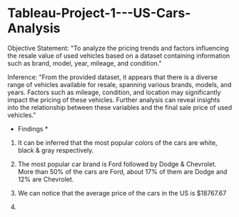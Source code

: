 # Tableau-Project-1---US-Cars-Analysis

Objective Statement:
"To analyze the pricing trends and factors influencing the resale value of used vehicles based on a dataset containing information such as brand, model, year, mileage, and condition."

Inference:
"From the provided dataset, it appears that there is a diverse range of vehicles available for resale, spanning various brands, models, and years. Factors such as mileage, condition, and location may significantly impact the pricing of these vehicles. Further analysis can reveal insights into the relationship between these variables and the final sale price of used vehicles."

* Findings *

1. It can be inferred that the most popular colors of the cars are white, black & gray respectively.

2. The most popular car brand is Ford followed by Dodge & Chevrolet. More than 50% of the cars are Ford, about 17% of them are Dodge and 12% are Chevrolet.

3. We can notice that the average price of the cars in the US is $18767.67

4. 


